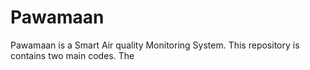 # Pawamaan
Pawamaan is a Smart Air quality Monitoring System.
This repository is contains two main codes.
The 
